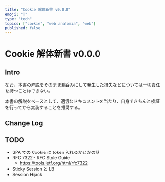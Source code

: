 ```yaml
---
title: "Cookie 解体新書 v0.0.0"
emoji: "📝"
type: "tech"
topics: ["cookie", "web anatomia", "web"]
published: false
---
```


# Cookie 解体新書 v0.0.0


## Intro

なお、本書の解説をそのまま鵜呑みにして発生した損失などについては一切責任を持つことはできない。

本書の解説をベースとして、適切なドキュメントを当たり、自身できちんと検証を行ってから実装することを推奨する。




## Change Log


## TODO

- SPA での Cookie に token 入れるかとかの話
- RFC 7322 - RFC Style Guide
  - https://tools.ietf.org/html/rfc7322
- Sticky Session と LB
- Session Hijack
